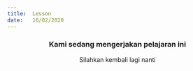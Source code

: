 ```yaml
---
title:  Lesson
date:   16/02/2020
---
```


### <center>Kami sedang mengerjakan pelajaran ini</center>
<center>Silahkan kembali lagi nanti</center>